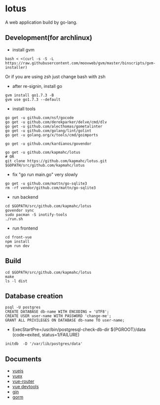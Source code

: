 # lotus
A web application build by go-lang.

## Development(for archlinux)
* install gvm
```
bash < <(curl -s -S -L https://raw.githubusercontent.com/moovweb/gvm/master/binscripts/gvm-installer)
```
Or if you are using zsh just change bash with zsh

* after re-signin, install go
```
gvm install go1.7.3 -B
gvm use go1.7.3 --default
```


* install tools

```
go get -u github.com/nsf/gocode
go get -u github.com/derekparker/delve/cmd/dlv
go get -u github.com/alecthomas/gometalinter
go get -u github.com/golang/lint/golint
go get -u golang.org/x/tools/cmd/goimports

go get -u github.com/kardianos/govendor

go get -u github.com/kapmahc/lotus
# OR
git clone https://github.com/kapmahc/lotus.git $GOPATH/src/github.com/kapmahc/lotus
```

* fix "go run main.go" very slowly
```
go get -u github.com/mattn/go-sqlite3
rm -rf vendor/github.com/mattn/go-sqlite3
```

* run backend
```
cd $GOPATH/src/github.com/kapmahc/lotus
govendor sync
sudo pacman -S inotify-tools
./run.sh
```

* run frontend
```
cd front-vue
npm install
npm run dev
```

## Build
```
cd $GOPATH/src/github.com/kapmahc/lotus
make
ls -l dist
```

## Database creation

```
psql -U postgres
CREATE DATABASE db-name WITH ENCODING = 'UTF8';
CREATE USER user-name WITH PASSWORD 'change-me';
GRANT ALL PRIVILEGES ON DATABASE db-name TO user-name;
```

* ExecStartPre=/usr/bin/postgresql-check-db-dir ${PGROOT}/data (code=exited, status=1/FAILURE)

```
initdb  -D '/var/lib/postgres/data'
```

## Documents
* [vuejs](https://vuejs.org/v2/guide/)
* [vuex](https://vuex.vuejs.org/en/getting-started.html)
* [vue-router](https://router.vuejs.org/en/index.html)
* [vue devtools](https://github.com/vuejs/vue-devtools)
* [gin](https://github.com/gin-gonic/gin)
* [gorm](http://jinzhu.me/gorm/)
